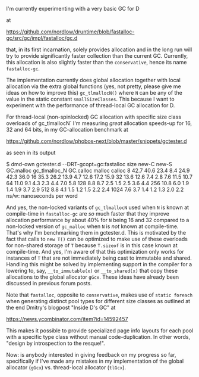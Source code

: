 I'm currently experimenting with a very basic GC for D

at

https://github.com/nordlow/druntime/blob/fastalloc-gc/src/gc/impl/fastalloc/gc.d

that, in its first incarnation, solely provides allocation and in the long run
will try to provide significantly faster collection than the current
GC. Currently, this allocation is also slightly faster than the `conservative`,
hence its name `fastalloc-gc`.

The implementation currently does global allocation together with local
allocation via the extra global functions (yes, not pretty, please give me ideas
on how to improve this) `gc_tlmallocN()` where `N` can be any of the value in
the static constant `smallSizeClasses`. This because I want to experiment with
the performance of thread-local GC allocation for D.

For thread-local (non-spinlocked) GC allocation with specific size class
overloads of gc_tlmallocN` I'm measuring _great_ allocation speeds-up for 16, 32
and 64 bits, in my GC-allocation benchmark at

https://github.com/nordlow/phobos-next/blob/master/snippets/gctester.d

as seen in its output

$ dmd-own gctester.d --DRT-gcopt=gc:fastalloc
 size new-C new-S GC.malloc gc_tlmalloc_N GC.calloc malloc calloc
    8  42.7  40.6    23.4        8.4        24.9     42.3   36.0
   16  35.3  26.2    13.9        4.7        12.6     17.2   15.9
   32  13.6  12.6     7.4        2.8         7.6     11.5   10.7
   64  11.0   9.1     4.3        2.3         4.4      7.0    5.8
  128   8.8   8.7     2.5        1.5         2.5      3.6    4.4
  256  10.8   6.0     1.9        1.4         1.9      3.7    2.9
  512   8.8   4.1     1.5        1.2         1.5      2.2    2.4
 1024   7.6   3.7     1.4        1.2         1.3      2.0    2.2
  ns/w: nanoseconds per word

And yes, the non-locked variants of `gc_tlmallocN` used when `N` is known at
compile-time in `fastalloc-gc` are _so_ much faster that they improve allocation
performance by about 40% for `N` being 16 and 32 compared to a non-locked
version of `gc_malloc` when `N` is _not_ known at compile-time. That's why I'm
benchmarking them in gctester.d. This is motivated by the fact that calls to
`new T()` can be optimized to make use of these overloads for non-shared storage
of `T` because `T.sizeof` is in this case known at compile-time. And yes, I'm
aware of that this optimization only works for instances of `T` that are not
immediately being cast to immutable and shared. Handling this might be solved by
implementing support in the compiler for a lowering to, say, `__to_immutable(x)`
or `__to_shared(x)` that copy these allocations to the global allocator
`gGcx`. These ideas have already been discussed in previous forum posts.

Note that `fastalloc`, opposite to `conservative`, makes use of `static foreach`
when generating distinct pool types for different size classes as outlined at
the end Dmitry's blogpost "Inside D's GC" at

https://news.ycombinator.com/item?id=14592457

This makes it possible to provide specialized page info layouts for each pool
with a specific type class without manual code-duplication. In other words,
"design by introspection to the resque!".

Now: is anybody interested in giving feedback on my progress so far,
specifically if I've made any mistakes in my implementation of the global
allocator (`gGcx`) vs. thread-local allocator (`tlGcx`).
